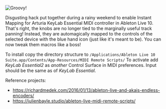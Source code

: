 ![Groovy!](https://i.imgur.com/ioepBJO.jpg)

Disgusting hack put together during a rainy weekend to enable Instant Mapping for Arturia KeyLab Essential MIDI controller in Ableton Live 10.
That's right, the knobs are no longer tied to the marginally useful track panning! Instead, they are automagically mapped to the controls of the selected device
with the blue hand icon (just like it's meant to be). You can now tweak them macros like a boss!

To install copy the directory structure to `/Applications/Ableton Live 10 Suite.app/Contents/App-Resources/MIDI Remote Scripts/`
To activate add _KeyLab Essential2_ as *another* Control Surface in MIDI preferences. Input should be the same as of _KeyLab Essential_.

Reference projects:
 - https://richardmedek.com/2016/01/13/ableton-live-and-akais-endless-encoders/
 - https://julienbayle.studio/ableton-live-midi-remote-scripts/

